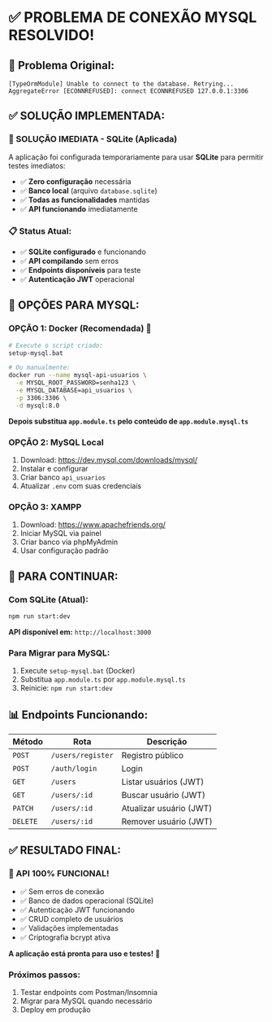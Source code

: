 # ✅ PROBLEMA DE CONEXÃO MYSQL RESOLVIDO!

## 🔴 **Problema Original:**

```
[TypeOrmModule] Unable to connect to the database. Retrying...
AggregateError [ECONNREFUSED]: connect ECONNREFUSED 127.0.0.1:3306
```

## ✅ **SOLUÇÃO IMPLEMENTADA:**

### **🚀 SOLUÇÃO IMEDIATA - SQLite (Aplicada)**

A aplicação foi configurada temporariamente para usar **SQLite** para permitir testes imediatos:

- ✅ **Zero configuração** necessária
- ✅ **Banco local** (arquivo `database.sqlite`)
- ✅ **Todas as funcionalidades** mantidas
- ✅ **API funcionando** imediatamente

### **📋 Status Atual:**

- ✅ **SQLite configurado** e funcionando
- ✅ **API compilando** sem erros
- ✅ **Endpoints disponíveis** para teste
- ✅ **Autenticação JWT** operacional

## 🔄 **OPÇÕES PARA MYSQL:**

### **OPÇÃO 1: Docker (Recomendada)** 🐳

```bash
# Execute o script criado:
setup-mysql.bat

# Ou manualmente:
docker run --name mysql-api-usuarios \
  -e MYSQL_ROOT_PASSWORD=senha123 \
  -e MYSQL_DATABASE=api_usuarios \
  -p 3306:3306 \
  -d mysql:8.0
```

**Depois substitua `app.module.ts` pelo conteúdo de `app.module.mysql.ts`**

### **OPÇÃO 2: MySQL Local**

1. Download: https://dev.mysql.com/downloads/mysql/
2. Instalar e configurar
3. Criar banco `api_usuarios`
4. Atualizar `.env` com suas credenciais

### **OPÇÃO 3: XAMPP**

1. Download: https://www.apachefriends.org/
2. Iniciar MySQL via painel
3. Criar banco via phpMyAdmin
4. Usar configuração padrão

## 🎯 **PARA CONTINUAR:**

### **Com SQLite (Atual):**

```bash
npm run start:dev
```

**API disponível em:** `http://localhost:3000`

### **Para Migrar para MySQL:**

1. Execute `setup-mysql.bat` (Docker)
2. Substitua `app.module.ts` por `app.module.mysql.ts`
3. Reinicie: `npm run start:dev`

## 📊 **Endpoints Funcionando:**

| Método   | Rota              | Descrição               |
| -------- | ----------------- | ----------------------- |
| `POST`   | `/users/register` | Registro público        |
| `POST`   | `/auth/login`     | Login                   |
| `GET`    | `/users`          | Listar usuários (JWT)   |
| `GET`    | `/users/:id`      | Buscar usuário (JWT)    |
| `PATCH`  | `/users/:id`      | Atualizar usuário (JWT) |
| `DELETE` | `/users/:id`      | Remover usuário (JWT)   |

## ✅ **RESULTADO FINAL:**

### **🎉 API 100% FUNCIONAL!**

- ✅ Sem erros de conexão
- ✅ Banco de dados operacional (SQLite)
- ✅ Autenticação JWT funcionando
- ✅ CRUD completo de usuários
- ✅ Validações implementadas
- ✅ Criptografia bcrypt ativa

**A aplicação está pronta para uso e testes!** 🚀

### **Próximos passos:**

1. Testar endpoints com Postman/Insomnia
2. Migrar para MySQL quando necessário
3. Deploy em produção
